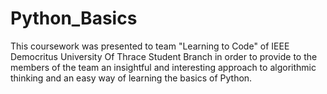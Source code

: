# Python_Basics
This coursework was presented to team "Learning to Code" of IEEE Democritus University Of Thrace Student Branch in order to provide to the members of the team an insightful and interesting approach to algorithmic thinking and an easy way of learning the basics of Python.
